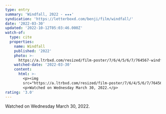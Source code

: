 ```yaml
---
type: entry
summary: 'Windfall, 2022 - ★★★'
syndication: 'https://letterboxd.com/benji/film/windfall/'
date: '2022-03-30'
updated: '2022-10-12T05:03:46.000Z'
watch-of:
  type: cite
  properties:
    name: Windfall
    published: '2022'
    photo: >-
      https://a.ltrbxd.com/resized/film-poster/7/6/4/5/6/7/764567-windfall-0-600-0-900-crop.jpg?v=567c4c880d
    watched-date: '2022-03-30'
    content:
      html: >-
        <p><img
        src="https://a.ltrbxd.com/resized/film-poster/7/6/4/5/6/7/764567-windfall-0-600-0-900-crop.jpg?v=567c4c880d"/></p>
        <p>Watched on Wednesday March 30, 2022.</p>
rating: '3.0'
---
```

Watched on Wednesday March 30, 2022.
